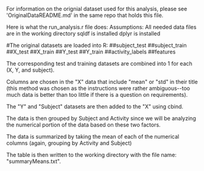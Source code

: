 For information on the orignial dataset used for this analysis, please see 'OriginalDataREADME.md' in the same repo that holds 
this file.

Here is what the run_analysis.r file does: 
Assumptions: 
All needed data files are in the working directory
sqldf is installed
dplyr is installed

#The original datasets are loaded into R:
##subject_test
##subject_train
##X_test
##X_train
##Y_test
##Y_train
##activity_labels
##features

The corresponding test and training datasets are combined into 1 for each (X, Y, and subject).

Columns are chosen in the "X" data that include "mean" or "std" in their title (this method was chosen as the instructions were rather ambiguous--too much data is better than too little if there is a question on requirements).

The "Y" and "Subject" datasets are then added to the "X" using cbind. 

The data is then grouped by Subject and Activity since we will be analyzing the numerical portion of the data based on these two factors.

The data is summarized by taking the mean of each of the numerical columns (again, grouping by Activity and Subject)

The table is then written to the working directory with the file name: "summaryMeans.txt".

